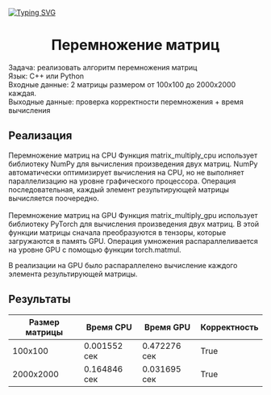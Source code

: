 [![Typing SVG](https://readme-typing-svg.herokuapp.com?color=%2336BCF7&lines=Лабораторная+работа+№1)](https://git.io/typing-svg)
<h1 align="center"> Перемножение матриц </h1>
 
Задача: реализовать алгоритм перемножения матриц <br>
Язык: C++ или Python <br>
Входные данные: 2 матрицы размером от 100х100 до 2000х2000 каждая. <br>
Выходные данные: проверка корректности перемножения + время вычисления <br>

<h2> Реализация</h2>
Перемножение матриц на CPU Функция matrix_multiply_cpu использует библиотеку NumPy для вычисления произведения двух матриц. NumPy автоматически оптимизирует вычисления на CPU, но не выполняет параллелизацию на уровне графического процессора. Операция последовательная, каждый элемент результирующей матрицы вычисляется поочередно.<br>
<br>
Перемножение матриц на GPU Функция matrix_multiply_gpu использует библиотеку PyTorch для вычисления произведения двух матриц. В этой функции матрицы сначала преобразуются в тензоры, которые загружаются в память GPU. Операция умножения распараллеливается на уровне GPU с помощью функции torch.matmul.<br>

В реализации на GPU было распараллелено вычисление каждого элемента результирующей матрицы.
<h2> Результаты </h2>


| Размер матрицы  | Время CPU | Время GPU | Корректность |
| ------------- | ----------- | ----------- | ----------- |
| 100x100   | 0.001552 сек  |  0.472276 сек  | True |
| 2000x2000  | 0.164846 сек | 0.031695 сек   | True |

